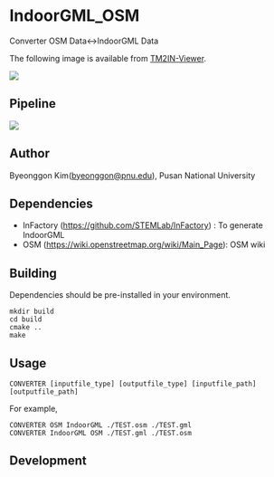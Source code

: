 # IndoorGML_OSM
Converter OSM Data<->IndoorGML Data

The following image is available from [TM2IN-Viewer](https://github.com/cocoslime/TM2IN-Viewer).

![](doc/img/180920-tm2in-process.gif)

## Pipeline

![](doc/img/pipeline.png?raw=true)

## Author
Byeonggon Kim(byeonggon@pnu.edu), Pusan National University

## Dependencies
- InFactory (https://github.com/STEMLab/InFactory) : To generate IndoorGML
- OSM (https://wiki.openstreetmap.org/wiki/Main_Page): OSM wiki

## Building

Dependencies should be pre-installed in your environment.

```
mkdir build
cd build
cmake ..
make
```

## Usage

```
CONVERTER [inputfile_type] [outputfile_type] [inputfile_path] [outputfile_path]

```

For example,

```
CONVERTER OSM IndoorGML ./TEST.osm ./TEST.gml
CONVERTER IndoorGML OSM ./TEST.gml ./TEST.osm
```


## Development

